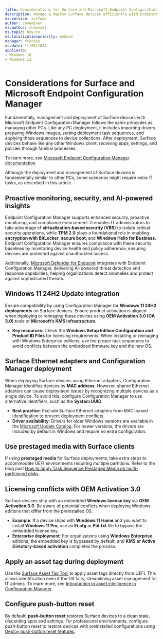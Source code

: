 ```yaml
---
title: Considerations for Surface and Microsoft Endpoint Configuration Manager
description: Manage & deploy Surface devices efficiently with Endpoint Configuration Manager, covering drivers, licensing, security, and Windows 11 updates.
ms.service: surface
author: coveminer
ms.author: chauncel
ms.topic: how-to
ms.localizationpriority: medium
manager: frankbu
ms.date: 11/05/2024
appliesto:
- Windows 10
- Windows 11
---
```


# Considerations for Surface and Microsoft Endpoint Configuration Manager

Fundamentally, management and deployment of Surface devices with Microsoft Endpoint Configuration Manager follows the same principles as managing other PCs. Like any PC deployment, it includes importing drivers, preparing Windows images, setting deployment task sequences, and applying those sequences to device collections. After deployment, Surface devices behave like any other Windows client, receiving apps, settings, and policies through familiar processes.

To learn more, see [Microsoft Endpoint Configuration Manager documentation](/mem/configmgr/).

Although the deployment and management of Surface devices is fundamentally similar to other PCs, some scenarios might require extra IT tasks, as described in this article.

## Proactive monitoring, security, and AI-powered insights

Endpoint Configuration Manager supports enhanced security, proactive monitoring, and compliance enforcement. It enables IT administrators to take advantage of **virtualization-based security (VBS)** to isolate critical security operations, while **TPM 2.0** plays a foundational role in enabling **encryption with BitLocker**, **secure boot**, and **Windows Hello for Business**. Endpoint Configuration Manager ensures compliance with these security baselines by monitoring device health and policy adherence, ensuring devices are protected against unauthorized access.

Additionally, [Microsoft Defender for Endpoint](/mem/configmgr/protect/deploy-use/defender-advanced-threat-protection) integrates with Endpoint Configuration Manager, delivering AI-powered threat detection and response capabilities, helping organizations detect anomalies and protect against sophisticated threats.

## Windows 11 24H2 Update integration

Ensure compatibility by using Configuration Manager for **Windows 11 24H2 deployments** on Surface devices. Ensure product activation is aligned when deploying or reimaging these devices  using **OEM Activation 3.0 (OA 3.0)** tools or **Microsoft’s KMS infrastructure**.

- **Key resources**: Check the **Windows Setup Edition Configuration and Product ID Files** for licensing requirements. When installing or reimaging with Windows Enterprise editions, use the proper task sequences to avoid conflicts between the embedded firmware key and the new OS.

## Surface Ethernet adapters and Configuration Manager deployment

When deploying Surface devices using Ethernet adapters, Configuration Manager identifies devices by **MAC address**. However, shared Ethernet adapters can cause deployment issues by recognizing multiple devices as a single device. To avoid this, configure Configuration Manager to use alternative identifiers, such as the **System UUID**.

- **Best practice**: Exclude Surface Ethernet adapters from MAC-based identification to prevent deployment conflicts.
- **Driver availability**: Drivers for older Windows versions are available in the [Microsoft Update Catalog](https://www.catalog.update.microsoft.com/Search.aspx?q=surface%20ethernet%20drivers). For newer versions, the drivers are included by default in Windows and require no extra configuration.

## Use prestaged media with Surface clients

If using **prestaged media** for Surface deployments, take extra steps to accommodate UEFI environments requiring multiple partitions. Refer to the blog post [How to apply Task Sequence Prestaged Media on multi-partitioned disks](https://techcommunity.microsoft.com/t5/configuration-manager-archive/how-to-apply-task-sequence-prestaged-media-on-multi-partitioned/ba-p/392239).

## Licensing conflicts with OEM Activation 3.0

Surface devices ship with an embedded **Windows license key** via **OEM Activation 3.0**. Be aware of potential conflicts when deploying Windows editions that differ from the preinstalled OS.

- **Example**: If a device ships with **Windows 11 Home** and you want to install **Windows 11 Pro**, use an **Ei.cfg** or **Pid.txt** file to bypass the embedded license key.
- **Enterprise deployment**: For organizations using **Windows Enterprise** editions, the embedded key is bypassed by default, and **KMS or Active Directory-based activation** completes the process.

## Apply an asset tag during deployment

Use the [Surface Asset Tag Tool](surface-it-toolkit-library.md) to apply asset tags directly from UEFI. This allows identification even if the OS fails, streamlining asset management for IT admins. To learn more, see [Introduction to asset intelligence in Configuration Manager](/mem/configmgr/core/clients/manage/asset-intelligence/introduction-to-asset-intelligence).

## Configure push-button reset

By default, **push-button reset** restores Surface devices to a clean state, discarding apps and settings. For professional environments, configure push-button reset to restore devices with preinstalled configurations using [Deploy push-button reset features](/windows-hardware/manufacture/desktop/deploy-push-button-reset-features).
